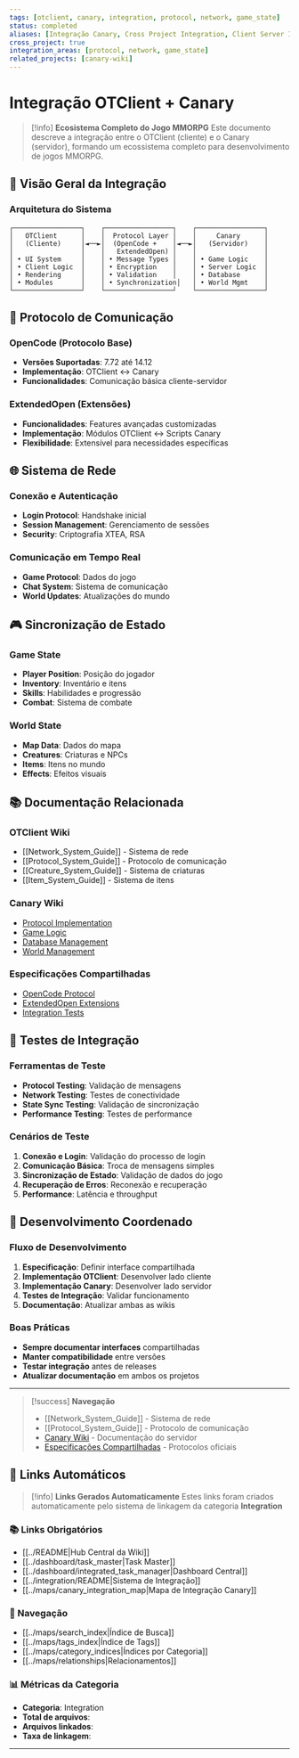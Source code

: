 ```yaml
---
tags: [otclient, canary, integration, protocol, network, game_state]
status: completed
aliases: [Integração Canary, Cross Project Integration, Client Server Integration]
cross_project: true
integration_areas: [protocol, network, game_state]
related_projects: [canary-wiki]
---
```


# Integração OTClient + Canary

> [!info] **Ecosistema Completo do Jogo MMORPG**
> Este documento descreve a integração entre o OTClient (cliente) e o Canary (servidor), 
> formando um ecossistema completo para desenvolvimento de jogos MMORPG.

## 🎯 **Visão Geral da Integração**

### **Arquitetura do Sistema**
```
┌─────────────────┐    ┌─────────────────┐    ┌─────────────────┐
│   OTClient      │    │  Protocol Layer │    │     Canary      │
│   (Cliente)     │◄──►│  (OpenCode +    │◄──►│   (Servidor)    │
│                 │    │   ExtendedOpen) │    │                 │
│ • UI System     │    │ • Message Types │    │ • Game Logic    │
│ • Client Logic  │    │ • Encryption    │    │ • Server Logic  │
│ • Rendering     │    │ • Validation    │    │ • Database      │
│ • Modules       │    │ • Synchronization│   │ • World Mgmt    │
└─────────────────┘    └─────────────────┘    └─────────────────┘
```

## 🔐 **Protocolo de Comunicação**

### **OpenCode (Protocolo Base)**
- **Versões Suportadas**: 7.72 até 14.12
- **Implementação**: OTClient ↔ Canary
- **Funcionalidades**: Comunicação básica cliente-servidor

### **ExtendedOpen (Extensões)**
- **Funcionalidades**: Features avançadas customizadas
- **Implementação**: Módulos OTClient ↔ Scripts Canary
- **Flexibilidade**: Extensível para necessidades específicas

## 🌐 **Sistema de Rede**

### **Conexão e Autenticação**
- **Login Protocol**: Handshake inicial
- **Session Management**: Gerenciamento de sessões
- **Security**: Criptografia XTEA, RSA

### **Comunicação em Tempo Real**
- **Game Protocol**: Dados do jogo
- **Chat System**: Sistema de comunicação
- **World Updates**: Atualizações do mundo

## 🎮 **Sincronização de Estado**

### **Game State**
- **Player Position**: Posição do jogador
- **Inventory**: Inventário e itens
- **Skills**: Habilidades e progressão
- **Combat**: Sistema de combate

### **World State**
- **Map Data**: Dados do mapa
- **Creatures**: Criaturas e NPCs
- **Items**: Itens no mundo
- **Effects**: Efeitos visuais

## 📚 **Documentação Relacionada**

### **OTClient Wiki**
- [[Network_System_Guide]] - Sistema de rede
- [[Protocol_System_Guide]] - Protocolo de comunicação
- [[Creature_System_Guide]] - Sistema de criaturas
- [[Item_System_Guide]] - Sistema de itens

### **Canary Wiki**
- [Protocol Implementation](https://canary-wiki-url/protocol)
- [Game Logic](https://canary-wiki-url/game-logic)
- [Database Management](https://canary-wiki-url/database)
- [World Management](https://canary-wiki-url/world-management)

### **Especificações Compartilhadas**
- [OpenCode Protocol](https://shared-specs-url/opencode)
- [ExtendedOpen Extensions](https://shared-specs-url/extendedopen)
- [Integration Tests](https://canary-wiki-url/integration-tests)

## 🧪 **Testes de Integração**

### **Ferramentas de Teste**
- **Protocol Testing**: Validação de mensagens
- **Network Testing**: Testes de conectividade
- **State Sync Testing**: Validação de sincronização
- **Performance Testing**: Testes de performance

### **Cenários de Teste**
1. **Conexão e Login**: Validação do processo de login
2. **Comunicação Básica**: Troca de mensagens simples
3. **Sincronização de Estado**: Validação de dados do jogo
4. **Recuperação de Erros**: Reconexão e recuperação
5. **Performance**: Latência e throughput

## 🔄 **Desenvolvimento Coordenado**

### **Fluxo de Desenvolvimento**
1. **Especificação**: Definir interface compartilhada
2. **Implementação OTClient**: Desenvolver lado cliente
3. **Implementação Canary**: Desenvolver lado servidor
4. **Testes de Integração**: Validar funcionamento
5. **Documentação**: Atualizar ambas as wikis

### **Boas Práticas**
- **Sempre documentar interfaces** compartilhadas
- **Manter compatibilidade** entre versões
- **Testar integração** antes de releases
- **Atualizar documentação** em ambos os projetos

---

> [!success] **Navegação**
> - [[Network_System_Guide]] - Sistema de rede
> - [[Protocol_System_Guide]] - Protocolo de comunicação
> - [Canary Wiki](https://canary-wiki-url) - Documentação do servidor
> - [Especificações Compartilhadas](https://shared-specs-url) - Protocolos oficiais


## 🔗 **Links Automáticos**

> [!info] **Links Gerados Automaticamente**
> Estes links foram criados automaticamente pelo sistema de linkagem da categoria **Integration**

### **📚 Links Obrigatórios**
- [[../README|Hub Central da Wiki]]
- [[../dashboard/task_master|Task Master]]
- [[../dashboard/integrated_task_manager|Dashboard Central]]
- [[../integration/README|Sistema de Integração]]
- [[../maps/canary_integration_map|Mapa de Integração Canary]]

### **🧭 Navegação**
- [[../maps/search_index|Índice de Busca]]
- [[../maps/tags_index|Índice de Tags]]
- [[../maps/category_indices|Índices por Categoria]]
- [[../maps/relationships|Relacionamentos]]

### **📊 Métricas da Categoria**
- **Categoria**: Integration
- **Total de arquivos**: <!-- Contador automático -->
- **Arquivos linkados**: <!-- Contador automático -->
- **Taxa de linkagem**: <!-- Percentual automático -->

---

